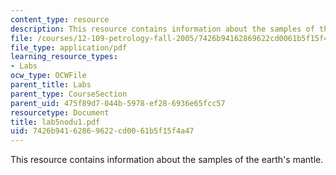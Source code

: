 ```yaml
---
content_type: resource
description: This resource contains information about the samples of the earth's mantle.
file: /courses/12-109-petrology-fall-2005/7426b94162869622cd0061b5f15f4a47_lab5nodu1.pdf
file_type: application/pdf
learning_resource_types:
- Labs
ocw_type: OCWFile
parent_title: Labs
parent_type: CourseSection
parent_uid: 475f89d7-044b-5978-ef28-6936e65fcc57
resourcetype: Document
title: lab5nodu1.pdf
uid: 7426b941-6286-9622-cd00-61b5f15f4a47
---
```

This resource contains information about the samples of the earth's mantle.

